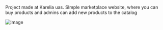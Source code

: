 Project made at Karelia uas. SImple marketplace website, where you can buy products and admins can add new products to the catalog

![image](https://github.com/eetuhenri/Marketplace-website/assets/118538158/611c529a-7eac-4324-b655-1dc5706e0087)
